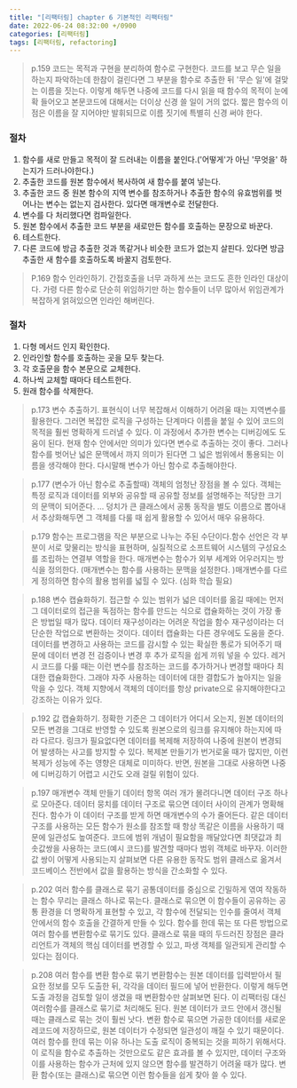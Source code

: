```yaml
---
title: "[리팩터링] chapter 6 기본적인 리팩터링"
date: 2022-06-24 08:32:00 +/0900
categories: [리팩터링]
tags: [리팩터링, refactoring]    
---
```

	
>p.159
>코드는 목적과 구현을 분리하여 함수로 구현한다. 코드를 보고 무슨 일을 하는지 파악하는데 한참이 걸린다면 그 부분을 함수로 추출한 뒤 '무슨 일'에 걸맞는 이름을 짓는다. 이렇게 해두면 나중에 코드를 다시 읽을 때 함수의 목적이 눈에 확 들어오고 본문코드에 대해서는 더이상 신경 쓸 일이 거의 없다.
>짧은 함수의 이점은 이름을 잘 지어야만 발휘되므로 이름 짓기에 특별히 신경 써야 한다. 
### 절차
1. 함수를 새로 만들고 목적이 잘 드러내는 이름을 붙인다.('어떻게'가 아닌 '무엇을' 하는지가 드러나야한다.)
2. 추출한 코드를 원본 함수에서 복사하여 새 함수를 붙여 넣는다.
3. 추출한 코드 중 원본 함수의 지역 변수를 참조하거나 추출한 함수의 유효범위를 벗어나는 변수는 없는지 검사한다. 있다면 매개변수로 전달한다.
4. 변수를 다 처리했다면 컴파일한다.
5. 원본 함수에서 추출한 코드 부분을 새로만든 함수를 호출하는 문장으로 바꾼다.
6. 테스트한다.
7. 다른 코드에 방금 추출한 것과 똑같거나 비슷한 코드가 없는지 살핀다. 있다면 방금 추출한 새 함수를 호출하도록 바꿀지 검토한다. 

>P.169
>함수 인라인하기. 간접호출을 너무 과하게 쓰는 코드도 흔한 인라인 대상이다. 가령 다른 함수로 단순히 위임하기만 하는 함수들이 너무 많아서 위임관계가 복잡하게 얽혀있으면 인라인 해버린다. 
### 절차
1. 다형 메서드 인지 확인한다.
2. 인라인할 함수를 호출하는 곳을 모두 찾는다.
3. 각 호출문을 함수 본문으로 교체한다.
4. 하나씩 교체할 때마다 테스트한다.
5. 원래 함수를 삭제한다.

>p.173
>변수 추출하기. 표현식이 너무 복잡해서 이해하기 어려울 때는 지역변수를 활용한다. 그러면 복잡한 로직을 구성하는 단계마다 이름을 붙일 수 있어 코드의 목적을 훨씬 명확하게 드러낼 수 있다. 이 과정에서 추가한 변수는 디버깅에도 도움이 된다. 
>현재 함수 안에서만 의미가 있다면 변수로 추출하는 것이 좋다. 그러나 함수를 벗어난 넓은 문맥에서 까지 의미가 된다면 그 넓은 범위에서 통용되는 이름을 생각해야 한다. 다시말해 변수가 아닌 함수로 추출해야한다. 

>p.177
>(변수가 아닌 함수로 추출할때) 객체의 엄청난 장점을 볼 수 있다. 객체는 특정 로직과 데이터를 외부와 공유할 때 공유할 정보를 설명해주는 적당한 크기의 문맥이 되어준다. ... 덩치가 큰 클래스에서 공통 동작을 별도 이름으로 뽑아내서 추상화해두면 그 객체를 다룰 때 쉽게 활용할 수 있어서 매우 유용하다.

>p.179
>함수는 프로그램을 작은 부분으로 나누는 주된 수단이다.함수 선언은 각 부분이 서로 맞물리는 방식을 표현하며, 실질적으로 소프트웨어 시스템의 구성요소를 조립하는 연결부 역할을 한다. 
>매개변수는 함수가 외부 세계와 어우러지는 방식을 정의한다. (매개변수는 함수를 사용하는 문맥을 설정한다. )매개변수를 다르게 정의하면 함수의 활용 범위를 넓힐 수 있다.
>(심화 학습 필요)

>p.188
>변수 캡슐화하기.
>접근할 수 있는 범위가 넓은 데이터를 옮길 때에는 먼저 그 데이터로의 접근을 독점하는 함수를 만드는 식으로 캡슐화하는 것이 가장 좋은 방법일 때가 많다. 데이터 재구성이라는 어려운 작업을 함수 재구성이라는 더 단순한 작업으로 변환하는 것이다. 
>데이터 캡슐화는 다른 경우에도 도움을 준다. 데이터를 변경하고 사용하는 코드를 감시할 수 있는 확실한 통로가 되어주기 때문에 데이터 변경 전 검증이나 변경 후 추가 로직을 쉽게 끼워 넣을 수 있다.
>레거시 코드를 다룰 때는 이런 변수를 참조하는 코드를 추가하거나 변경할 때마다 최대한 캡슐화한다. 그래야 자주 사용하는 데이터에 대한 결합도가 높아지는 일을 막을 수 있다.
>객체 지향에서 객체의 데이터를 항상 private으로 유지해야한다고 강조하는 이유가 있다.


>p.192
>값 캡슐화하기. 
>정확한 기준은 그 데이터가 어디서 오는지, 원본 데이터의 모든 변경을 그대로 반영할 수 있도록 원본으로의 링크를 유지해야 하는지에 따라 다르다. 링크가 필요없다면 데이터를 복제해 저장하여 나중에 원본이 변경되어 발생하는 사고를 방지할 수 있다. 복제본 만들기가 번거로울 때가 많지만, 이런 복제가 성능에 주는 영향은 대체로 미미하다. 반면, 원본을 그대로 사용하면 나중에 디버깅하기 어렵고 시간도 오래 걸릴 위험이 있다.

>p.197
>매개변수 객체 만들기
>데이터 항목 여러 개가 몰려다니면 데이터 구조 하나로 모아준다. 데이터 뭉치를 데이터 구조로 묶으면 데이터 사이의 관계가 명확해진다. 함수가 이 데이터 구조를 받게 하면 매개변수의 수가 줄어든다. 같은 데이터 구조를 사용하는 모든 함수가 원소를 참조할 때 항상 똑같은 이름을 사용하기 때문에 일관성도 높여준다.
> 코드에 범위 개념이 필요함을 깨달았다면 최댓값과 최솟값쌍을 사용하는 코드(예시 코드)를 발견할 때마다 범위 객체로 바꾸자. 이러한 값 쌍이 어떻게 사용되는지 살펴보면 다른 유용한 동작도 범위 클래스로 옮겨서 코드베이스 전반에서 값을 활용하는 방식을 간소화할 수 있다. 

>p.202
>여러 함수를 클래스로 묶기
>공통데이터를 중심으로 긴밀하게 엮여 작동하는 함수 무리는 클래스 하나로 묶는다. 클래스로 묶으면 이 함수들이 공유하는 공통 환경을 더 명확하게 표현할 수 있고, 각 함수에 전달되는 인수를 줄여서 객체 안에서의 함수 호출을 간결하게 만들 수 있다. 함수를 한데 묶는 또 다른 방법으로 여러 함수를 변환함수로 묶기도 있다. 
>클래스로 묶을 때의 두드러진 장점은 클라리언트가 객체의 핵심 데이터를 변경할 수 있고, 파생 객체를 일관되게 관리할 수 있다는 점이다.

>p.208
> 여러 함수를 변환 함수로 묶기
> 변환함수는 원본 데이터를 입력받아서 필요한 정보를 모두 도출한 뒤, 각각을 데이터 필드에 넣어 반환한다. 이렇게 해두면 도출 과정을 검토할 일이 생겼을 때 변환함수만 살펴보면 된다.
> 이 리팩터링 대신 여러함수를 클래스로 묶기로 처리해도 된다. 원본 데이터가 코드 안에서 갱신될때는 클래스로 묶는 것이 훨씬 낫다. 변환 함수로 묶으면 가공한 데이터를 새로운 레코드에 저장하므로, 원본 데이터가 수정되면 일관성이 깨질 수 있기 때문이다. 
> 여러 함수를 한데 묶는 이유 하나는 도출 로직이 중복되는 것을 피하기 위해서다. 이 로직을 함수로 추출하는 것만으로도 같은 효과를 볼 수 있지만, 데이터 구조와 이를 사용하는 함수가 근처에 있지 않으면 함수를 발견하기 어려울 때가 많다. 변환 함수(또는 클래스)로 묶으면 이런 함수들을 쉽게 찾아 쓸 수 있다. 
